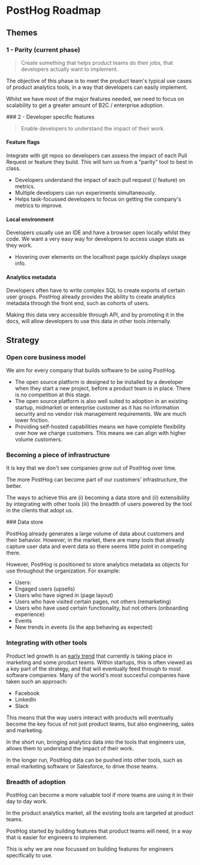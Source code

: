 # PostHog Roadmap

## Themes

### 1 - Parity (current phase)

> Create something that helps product teams do their jobs, that developers actually want to implement.

The objective of this phase is to meet the product team's typical use cases of product analytics tools, in a way that developers can easily implement.

Whilst we have most of the major features needed, we need to focus on scalability to get a greater amount of B2C / enterprise adoption.

### 2 - Developer specific features

> Enable developers to understand the impact of their work.

#### Feature flags

Integrate with git repos so developers can assess the impact of each Pull Request or feature they build. This will turn us from a "parity" tool to best in class.

* Developers understand the impact of each pull request (/ feature) on metrics.
* Multiple developers can run experiments simultaneously.
* Helps task-focussed developers to focus on getting the company's metrics to improve.

#### Local environment

Developers usually use an IDE and have a browser open locally whilst they code. We want a very easy way for developers to access usage stats as they work.

* Hovering over elements on the localhost page quickly displays usage info.

#### Analytics metadata

Developers often have to write complex SQL to create exports of certain user groups. PostHog already provides the ability to create analytics metadata through the front end, such as cohorts of users.

Making this data very accessible through API, and by promoting it in the docs, will allow developers to use this data in other tools internally.

## Strategy

### Open core business model

We aim for every company that builds software to be using PostHog.

* The open source platform is designed to be installed by a developer when they start a new project, before a product team is in place. There is no competition at this stage.
* The open source platform is also well suited to adoption in an existing startup, midmarket or enterprise customer as it has no information security and no vendor risk management requirements. We are much lower friction.
* Providing self-hosted capabilities means we have complete flexibility over how we charge customers. This means we can align with higher volume customers.

### Becoming a piece of infrastructure

It is key that we don't see companies grow out of PostHog over time.

The more PostHog can become part of our customers' infrastructure, the better.

The ways to achieve this are (i) becoming a data store and (ii) extensibility by integrating with other tools (iii) the breadth of users powered by the tool in the clients that adopt us.

### Data store

PostHog already generates a large volume of data about customers and their behavior. However, in the market, there are many tools that already capture user data and event data so there seems little point in competing there.

However, PostHog is positioned to store analytics metadata as objects for use throughout the organization. For example:

* Users:
 * Engaged users (upsells)
 * Users who have signed in (page layout)
 * Users who have visited certain pages, not others (remarketing)
 * Users who have used certain functionality, but not others (onboarding experience)
* Events
 * New trends in events (is the app behaving as expected)

### Integrating with other tools

Product led growth is an [early trend](https://trends.google.com/trends/explore?date=2017-05-03%202020-04-05&q=product%20led%20growth) that currently is taking place in marketing and some product teams. Within startups, this is often viewed as a key part of the strategy, and that will eventually feed through to most software companies. Many of the world's most succesful companies have taken such an approach:

* Facebook
* LinkedIn
* Slack

This means that the way users interact with products will eventually become the key focus of not just product teams, but also engineering, sales and marketing.

In the short run, bringing analytics data into the tools that engineers use, allows them to understand the impact of their work.

In the longer run, PostHog data can be pushed into other tools, such as email marketing software or Salesforce, to drive those teams.

### Breadth of adoption

PostHog can become a more valuable tool if more teams are using it in their day to day work.

In the product analytics market, all the existing tools are targeted at product teams.

PostHog started by building features that product teams will need, in a way that is easier for engineers to implement.

This is why we are now focussed on building features for engineers specifically to use.